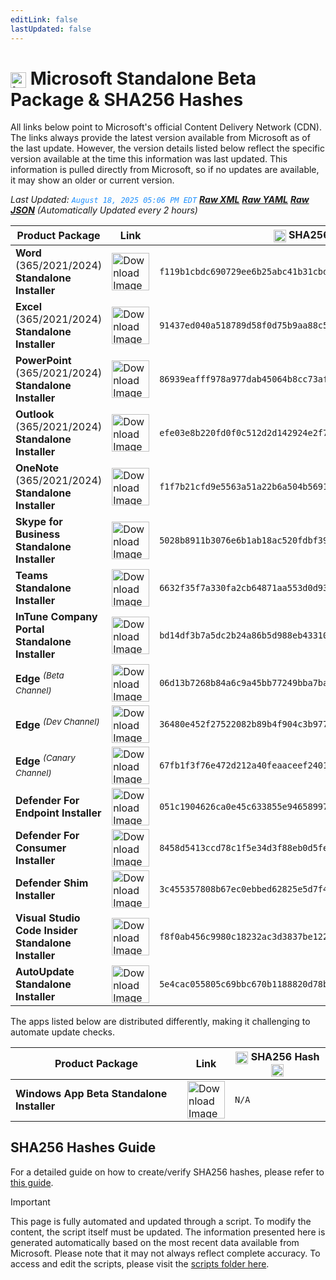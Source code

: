 ```yaml
---
editLink: false
lastUpdated: false
---
```

# <img src="/images/Microsoft_Logo_512px.png" alt="image" width="25" style="vertical-align: middle; display: inline-block;" /> Microsoft Standalone Beta Package & SHA256 Hashes

<span class="extra-small">All links below point to Microsoft's official Content Delivery Network (CDN).</span>
<span class="extra-small">The links always provide the latest version available from Microsoft as of the last update. However, the version details listed below reflect the specific version available at the time this information was last updated. This information is pulled directly from Microsoft, so if no updates are available, it may show an older or current version.</span>

<span class="extra-small">_Last Updated: <code style="color : dodgerblue">August 18, 2025 05:06 PM EDT</code> [**_Raw XML_**](https://github.com/cocopuff2u/MOFA/blob/main/latest_raw_files/macos_standalone_beta.xml) [**_Raw YAML_**](https://github.com/cocopuff2u/MOFA/blob/main/latest_raw_files/macos_standalone_beta.yaml) [**_Raw JSON_**](https://github.com/cocopuff2u/MOFA/blob/main/latest_raw_files/macos_standalone_beta.json)
 (Automatically Updated every 2 hours)_</span>

| **Product Package** | **Link** | **<img src="/images/sha-256.png" alt="image" width="20" style="vertical-align: middle; display: inline-block;" /> SHA256 Hash <img src="/images/sha-256.png" alt="image" width="20" style="vertical-align: middle; display: inline-block;" />** |
|----------------------|----------|------------------|
| **Word** (365/2021/2024) **Standalone Installer** | <a href="https://officecdnmac.microsoft.com/pr/4B2D7701-0A4F-49C8-B4CB-0C2D4043F51F/MacAutoupdate/Microsoft_Word_16.101.25081334_Updater.pkg"><img src="/images/MSWD_512x512x32.png" alt="Download Image" width="60"></a> | `f119b1cbdc690729ee6b25abc41b31cbdc89fe9dbd3ac910282dc37fa364d44b` |
| **Excel** (365/2021/2024) **Standalone Installer** | <a href="https://officecdnmac.microsoft.com/pr/4B2D7701-0A4F-49C8-B4CB-0C2D4043F51F/MacAutoupdate/Microsoft_Excel_16.101.25081334_Updater.pkg"><img src="/images/XCEL_512x512x32.png" alt="Download Image" width="60"></a> | `91437ed040a518789d58f0d75b9aa88c509d52a9d4d7b81b8afcd53b29eb9e13` |
| **PowerPoint** (365/2021/2024) **Standalone Installer** | <a href="https://officecdnmac.microsoft.com/pr/4B2D7701-0A4F-49C8-B4CB-0C2D4043F51F/MacAutoupdate/Microsoft_PowerPoint_16.101.25081334_Updater.pkg"><img src="/images/PPT3_512x512x32.png" alt="Download Image" width="60"></a> | `86939eafff978a977dab45064b8cc73af9ba9603d657e61c3e189ee628fb1d9a` |
| **Outlook** (365/2021/2024) **Standalone Installer**| <a href="https://officecdnmac.microsoft.com/pr/4B2D7701-0A4F-49C8-B4CB-0C2D4043F51F/MacAutoupdate/Microsoft_Outlook_16.101.25081334_Updater.pkg"><img src="/images/Outlook_512x512x32.png" alt="Download Image" width="60"></a> | `efe03e8b220fd0f0c512d2d142924e2f769c9cb5ba1f7215b8d023d804cce5c3` |
| **OneNote** (365/2021/2024) **Standalone Installer** | <a href="https://officecdnmac.microsoft.com/pr/4B2D7701-0A4F-49C8-B4CB-0C2D4043F51F/MacAutoupdate/Microsoft_OneNote_16.101.25081334_Updater.pkg"><img src="/images/OneNote_512x512x32.png" alt="Download Image" width="60"></a> | `f1f7b21cfd9e5563a51a22b6a504b5691ef56b4959faa11053eb5b649faea85c` |
| **Skype for Business Standalone Installer** | <a href="https://officecdn.microsoft.com/pr/4B2D7701-0A4F-49C8-B4CB-0C2D4043F51F/MacAutoupdate/SkypeForBusinessUpdater-16.31.10.pkg"><img src="/images/skype_for_business.png" alt="Download Image" width="60"></a> | `5028b8911b3076e6b1ab18ac520fdbf390ecd7da8d57986e86b2c9351a93d175` |
| **Teams Standalone Installer** | <a href="https://statics.teams.cdn.office.net/production-osx/25227.301.3887.7726/MicrosoftTeams.pkg"><img src="/images/teams_512x512x32.png" alt="Download Image" width="60"></a> | `6632f35f7a330fa2cb64871aa553d0d935379eb3e34678cd54af92fc3cacfedf` |
| **InTune Company Portal Standalone Installer** | <a href="https://officecdnmac.microsoft.com/pr/4B2D7701-0A4F-49C8-B4CB-0C2D4043F51F/MacAutoupdate/CompanyPortal_5.2504.2-Upgrade.pkg"><img src="/images/companyportal.png" alt="Download Image" width="60"></a> | `bd14df3b7a5dc2b24a86b5d988eb433103ecaae16e5e4ed211048fe04186c588` |
| **Edge** <sup>_(Beta Channel)_</sup> | <a href="https://msedge.sf.dl.delivery.mp.microsoft.com/filestreamingservice/files/df7411d4-0076-43db-9d08-f9ec8e9e20b5/MicrosoftEdgeBeta-140.0.3485.11.pkg"><img src="/images/edge_beta.png" alt="Download Image" width="60"></a> | `06d13b7268b84a6c9a45bb77249bba7ba903d34880684721774435f74eeb294f` |
| **Edge** <sup>_(Dev Channel)_</sup> | <a href="https://msedge.sf.dl.delivery.mp.microsoft.com/filestreamingservice/files/e321a5f2-a51b-4def-a6c3-d63646907754/MicrosoftEdgeDev-140.0.3485.6.pkg"><img src="/images/edge_dev.png" alt="Download Image" width="60"></a> | `36480e452f27522082b89b4f904c3b9770ccd15939214d71a5ba8c8cd3e63270` |
| **Edge** <sup>_(Canary Channel)_</sup> | <a href="https://msedge.sf.dl.delivery.mp.microsoft.com/filestreamingservice/files/3f6383bd-e505-4c45-b01e-81a1a3fef9cc/MicrosoftEdgeCanary-141.0.3506.0.pkg"><img src="/images/edge_canary.png" alt="Download Image" width="60"></a> | `67fb1f3f76e472d212a40feaaceef2401ad58689c20506f66e6be0b22e0f8691` |
| **Defender For Endpoint Installer** | <a href="https://officecdnmac.microsoft.com/pr/4B2D7701-0A4F-49C8-B4CB-0C2D4043F51F/MacAutoupdate/wdav-upgrade.pkg"><img src="/images/defender_512x512x32.png" alt="Download Image" width="60"></a> | `051c1904626ca0e45c633855e9465899750c16aab11f023d6a580bc89622196a` |
| **Defender For Consumer Installer** | <a href="https://officecdnmac.microsoft.com/pr/4B2D7701-0A4F-49C8-B4CB-0C2D4043F51F/MacAutoupdate/Microsoft_Defender_101.25072.0010_Individuals_Installer.pkg"><img src="/images/defender_512x512x32.png" alt="Download Image" width="60"></a> | `8458d5413ccd78c1f5e34d3f88eb0d5feb78de8cb34c7891e15421f9a502b2bb` |
| **Defender Shim Installer** | <a href="https://officecdnmac.microsoft.com/pr/4B2D7701-0A4F-49C8-B4CB-0C2D4043F51F/MacAutoupdate/Microsoft_Defender_101.24080.0001_Individuals_Shim_Installer.pkg"><img src="/images/defender_512x512x32.png" alt="Download Image" width="60"></a> | `3c455357808b67ec0ebbed62825e5d7f4652f3f53a1d3d58510e82099981bb51` |
| **Visual Studio Code Insider Standalone Installer** | <a href="https://vscode.download.prss.microsoft.com/dbazure/download/insider/09401e712d4ffa5e497787978fe90c1557a0092b/VSCode-darwin-universal.zip"><img src="/images/Code_512x512x32.png" alt="Download Image" width="60"></a> | `f8f0ab456c9980c18232ac3d3837be1220df5ff70e9c53b5fbf92de778d49e4b` |
| **AutoUpdate Standalone Installer** | <a href="https://officecdnmac.microsoft.com/pr/4B2D7701-0A4F-49C8-B4CB-0C2D4043F51F/MacAutoupdate/Microsoft_AutoUpdate_4.79.25033028_Updater.pkg"><img src="/images/autoupdate.png" alt="Download Image" width="60"></a> | `5e4cac055805c69bbc670b1188820d78bc33119bf66c2e81f2fe4c2710749b6c` |

<span class="extra-small">The apps listed below are distributed differently, making it challenging to automate update checks.</span>

| **Product Package** | **Link** | **<img src="/images/sha-256.png" alt="image" width="20" style="vertical-align: middle; display: inline-block;" /> SHA256 Hash <img src="/images/sha-256.png" alt="image" width="20" style="vertical-align: middle; display: inline-block;" />** |
|----------------------|----------|------------------|
| **Windows App Beta Standalone Installer** | <a href="https://install.appcenter.ms/orgs/rdmacios-k2vy/apps/microsoft-remote-desktop-for-mac/distribution_groups/all-users-of-microsoft-remote-desktop-for-mac"><img src="/images/windowsapp.png" alt="Download Image" width="60"></a> | `N/A` |

## SHA256 Hashes Guide

For a detailed guide on how to create/verify SHA256 hashes, please refer to [this guide](/guides/how_to_sha256).

> [!IMPORTANT]
> This page is fully automated and updated through a script. To modify the content, the script itself must be updated. The information presented here is generated automatically based on the most recent data available from Microsoft. Please note that it may not always reflect complete accuracy. To access and edit the scripts, please visit the [scripts folder here](https://github.com/cocopuff2u/MOFA_WEBSITE/tree/main/update_readme_scripts).
